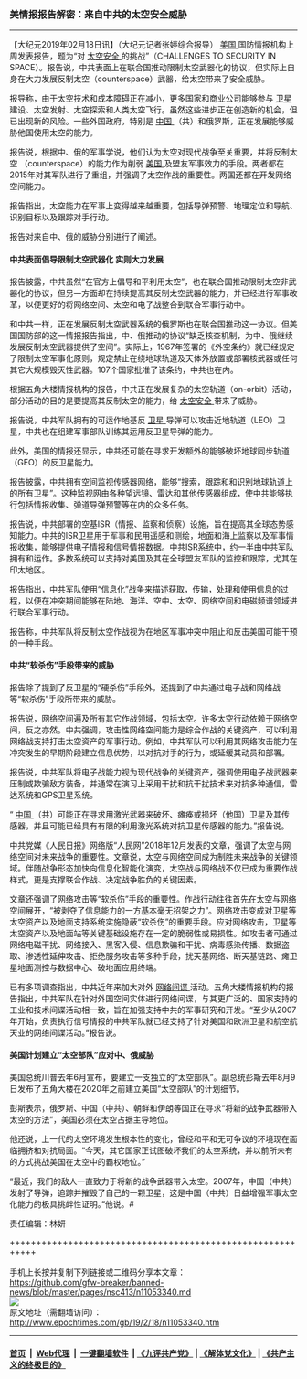### 美情报报告解密：来自中共的太空安全威胁
------------------------

<p>
 【大纪元2019年02月18日讯】（大纪元记者张婷综合报导）
 <a href="http://www.epochtimes.com/gb/tag/%E7%BE%8E%E5%9B%BD.html">
  美国
 </a>
 国防情报机构上周发表报告，题为“对
 <a href="http://www.epochtimes.com/gb/tag/%E5%A4%AA%E7%A9%BA%E5%AE%89%E5%85%A8.html">
  太空安全
 </a>
 的挑战”（CHALLENGES TO SECURITY IN SPACE）。报告说，中共表面上在联合国推动限制太空武器化的协议，但实际上自身在大力发展反制太空（counterspace）武器，给太空带来了安全威胁。
</p>
<p>
 报导称，由于太空技术和成本障碍正在减小，更多国家和商业公司能够参与
 <a href="http://www.epochtimes.com/gb/tag/%E5%8D%AB%E6%98%9F.html">
  卫星
 </a>
 建设、太空发射、太空探索和人类太空飞行。虽然这些进步正在创造新的机会，但已出现新的风险。一些外国政府，特别是
 <a href="http://www.epochtimes.com/gb/tag/%E4%B8%AD%E5%9B%BD.html">
  中国
 </a>
 （共）和俄罗斯，正在发展能够威胁他国使用太空的能力。
</p>
<p>
 报告说，根据中、俄的军事学说，他们认为太空对现代战争至关重要，并将反制太空 （counterspace）的能力作为削弱
 <a href="http://www.epochtimes.com/gb/tag/%E7%BE%8E%E5%9B%BD.html">
  美国
 </a>
 及盟友军事效力的手段。两者都在2015年对其军队进行了重组，并强调了太空作战的重要性。两国还都在开发网络空间能力。
</p>
<p>
 报告指出，太空能力在军事上变得越来越重要，包括导弹预警、地理定位和导航、识别目标以及跟踪对手行动。
</p>
<p>
 报告对来自中、俄的威胁分别进行了阐述。
</p>
<h4>
 中共表面倡导限制太空武器化 实则大力发展
</h4>
<p>
 报告披露，中共虽然“在官方上倡导和平利用太空”，也在联合国推动限制太空非武器化的协议，但另一方面却在持续提高其反制太空武器的能力，并已经进行军事改革，以便更好的将网络空间、太空和电子战整合到联合军事行动中。
</p>
<p>
 和中共一样，正在发展反制太空武器系统的俄罗斯也在联合国推动这一协议。但美国国防部的这一情报报告指出，中、俄推动的协议“缺乏核查机制，为中、俄继续发展反制太空武器提供了空间”。实际上，1967年签署的《外空条约》就已经规定了限制太空军事化原则，规定禁止在绕地球轨道及天体外放置或部署核武器或任何其它大规模毁灭性武器。107个国家批准了该条约，中共也在内。
</p>
<p>
 根据五角大楼情报机构的报告，中共正在发展复杂的太空轨道（on-orbit）活动，部分活动的目的是要提高其反制太空的能力，给
 <a href="http://www.epochtimes.com/gb/tag/%E5%A4%AA%E7%A9%BA%E5%AE%89%E5%85%A8.html">
  太空安全
 </a>
 带来了威胁。
</p>
<p>
 报告说，中共军队拥有的可运作地基反
 <a href="http://www.epochtimes.com/gb/tag/%E5%8D%AB%E6%98%9F.html">
  卫星
 </a>
 导弹可以攻击近地轨道（LEO）卫星，中共也在组建军事部队训练其运用反卫星导弹的能力。
</p>
<p>
 此外，美国的情报还显示，中共还可能在寻求开发额外的能够破坏地球同步轨道（GEO）的反卫星能力。
</p>
<p>
 报告披露，中共拥有空间监视传感器网络，能够“搜索，跟踪和和识别地球轨道上的所有卫星”。这种监视网由各种望远镜、雷达和其他传感器组成，使中共能够执行包括情报收集、弹道导弹预警等在内的众多任务。
</p>
<p>
 报告说，中共部署的空基ISR（情报、监察和侦察）设施，旨在提高其全球态势感知能力。中共的ISR卫星用于军事和民用遥感和测绘，地面和海上监察以及军事情报收集，能够提供电子情报和信号情报数据。中共ISR系统中，约一半由中共军队拥有和运作。多数系统可以支持对美国及其在全球盟友军队的监控和跟踪，尤其在印太地区。
</p>
<p>
 报告指出，中共军队使用“信息化”战争来描述获取，传输，处理和使用信息的过程，以便在冲突期间能够在陆地、海洋、空中、太空、网络空间和电磁频谱领域进行联合军事行动。
</p>
<p>
 报告称，中共军队将反制太空作战视为在地区军事冲突中阻止和反击美国可能干预的一种手段。
</p>
<h4>
 中共“软杀伤”手段带来的威胁
</h4>
<p>
 报告除了提到了反卫星的“硬杀伤”手段外，还提到了中共通过电子战和网络战等“软杀伤”手段所带来的威胁。
</p>
<p>
 报告说，网络空间遍及所有其它作战领域，包括太空。许多太空行动依赖于网络空间，反之亦然。中共强调，攻击性网络空间能力是综合作战的关键资产，可以利用网络战支持打击太空资产的军事行动。例如，中共军队可以利用其网络攻击能力在冲突发生的早期阶段建立信息优势，以对抗对手的行为，或延缓其动员和部署。
</p>
<p>
 报告说，中共军队将电子战能力视为现代战争的关键资产，强调使用电子战武器来压制或欺骗敌方装备，并通常在演习上采用干扰和抗干扰技术来对抗多种通信，雷达系统和GPS卫星系统。
</p>
<p>
 “
 <a href="http://www.epochtimes.com/gb/tag/%E4%B8%AD%E5%9B%BD.html">
  中国
 </a>
 （共）可能正在寻求用激光武器来破坏、瘫痪或损坏（他国）卫星及其传感器，并且可能已经具有有限的利用激光系统对抗卫星传感器的能力。”报告说。
</p>
<p>
 中共党媒《人民日报》网络版“人民网”2018年12月发表的文章，强调了太空与网络空间对未来战争的重要性。文章说，太空与网络空间成为制胜未来战争的关键领域。伴随战争形态加快向信息化智能化演变，太空战与网络战不仅已成为重要作战样式，更是支撑联合作战、决定战争胜负的关键因素。
</p>
<p>
 文章还强调了网络攻击等“软杀伤”手段的重要性。作战行动往往首先在太空与网络空间展开，“被剥夺了信息能力的一方基本毫无招架之力”。网络攻击变成对卫星等太空资产以及地面支持系统实施隐蔽“软杀伤”的重要手段。应对网络攻击，卫星等太空资产以及地面站等关键基础设施存在一定的脆弱性或易损性。如攻击者可通过网络电磁干扰、网络接入、黑客入侵、信息欺骗和干扰、病毒感染传播、数据盗取、渗透性延伸攻击、拒绝服务攻击等多种手段，扰天基网络、断天基链路、瘫卫星地面测控与数据中心、破地面应用终端。
</p>
<p>
 已有多项调查指出，中共近年来加大对外
 <a href="http://www.epochtimes.com/gb/tag/%E7%BD%91%E7%BB%9C%E9%97%B4%E8%B0%8D.html">
  网络间谍
 </a>
 活动。五角大楼情报机构的报告指出，中共军队在针对外国空间实体进行网络间谍，与其更广泛的、国家支持的工业和技术间谍活动相一致，旨在加强支持中共的军事研究和开发。“至少从2007年开始，负责执行信号情报的中共军队就已经支持了针对美国和欧洲卫星和航空航天业的网络间谍活动。”报告说。
</p>
<h4>
 美国计划建立“太空部队”应对中、俄威胁
</h4>
<p>
 美国总统川普去年6月宣布，要建立一支独立的“太空部队”。副总统彭斯去年8月9日发布了五角大楼在2020年之前建立美国“太空部队”的计划细节。
</p>
<p>
 彭斯表示，俄罗斯、中国（中共）、朝鲜和伊朗等国正在寻求“将新的战争武器带入太空的方法”，美国必须在太空占据主导地位。
</p>
<p>
 他还说，上一代的太空环境发生根本性的变化，曾经和平和无可争议的环境现在面临拥挤和对抗局面。“今天，其它国家正试图破坏我们的太空系统，并以前所未有的方式挑战美国在太空中的霸权地位。”
</p>
<p>
 “最近，我们的敌人一直致力于将新的战争武器带入太空。2007年，中国（中共）发射了导弹，追踪并摧毁了自己的一颗卫星，这是中国（中共）日益增强军事太空化能力的极具挑衅性证明。”他说。#
</p>
<p>
 责任编辑：林妍
</p>

+++++++++++++++++++++++++++++++++++++++++++++++++++++++++++<br/><br/>
手机上长按并复制下列链接或二维码分享本文章：<br/>
https://github.com/gfw-breaker/banned-news/blob/master/pages/nsc413/n11053340.md <br/>
<a href='https://github.com/gfw-breaker/banned-news/blob/master/pages/nsc413/n11053340.md'><img src='https://github.com/gfw-breaker/banned-news/blob/master/pages/nsc413/n11053340.md.png'/></a> <br/>
原文地址（需翻墙访问）：http://www.epochtimes.com/gb/19/2/18/n11053340.htm


------------------------
#### [首页](https://github.com/gfw-breaker/banned-news/blob/master/README.md) &nbsp;|&nbsp; [Web代理](https://github.com/labour-camp/helloworld) &nbsp;|&nbsp; [一键翻墙软件](https://github.com/gfw-breaker/nogfw/blob/master/README.md) &nbsp;| [《九评共产党》](https://github.com/gfw-breaker/9ping.md/blob/master/README.md#九评之一评共产党是什么) | [《解体党文化》](https://github.com/gfw-breaker/jtdwh.md/blob/master/README.md) | [《共产主义的终极目的》](https://github.com/gfw-breaker/gczydzjmd.md/blob/master/README.md)

